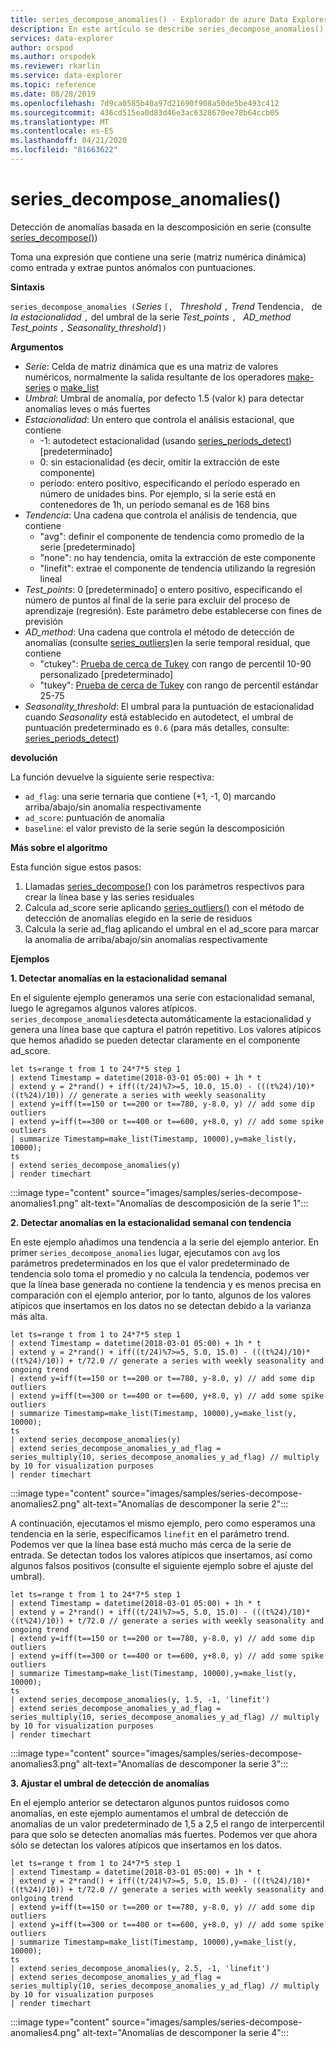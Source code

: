 ```yaml
---
title: series_decompose_anomalies() - Explorador de azure Data Explorer ? Microsoft Docs
description: En este artículo se describe series_decompose_anomalies() en Azure Data Explorer.
services: data-explorer
author: orspod
ms.author: orspodek
ms.reviewer: rkarlin
ms.service: data-explorer
ms.topic: reference
ms.date: 08/28/2019
ms.openlocfilehash: 7d9ca0585b40a97d21690f908a50de5be493c412
ms.sourcegitcommit: 436cd515ea0d83d46e3ac6328670ee78b64ccb05
ms.translationtype: MT
ms.contentlocale: es-ES
ms.lasthandoff: 04/21/2020
ms.locfileid: "81663622"
---
```

# <a name="series_decompose_anomalies"></a>series_decompose_anomalies()

Detección de anomalías basada en la descomposición en serie (consulte [series_decompose()](series-decomposefunction.md)) 

Toma una expresión que contiene una serie (matriz numérica dinámica) como entrada y extrae puntos anómalos con puntuaciones.

**Sintaxis**

`series_decompose_anomalies (`*Series* `[, ` *Threshold* `,` *Trend* Tendencia`, ` de *la estacionalidad* `,` del umbral de la serie *Test_points* `, ` *AD_method Test_points* `,` *Seasonality_threshold*`])`

**Argumentos**

* *Serie*: Celda de matriz dinámica que es una matriz de valores numéricos, normalmente la salida resultante de los operadores [make-series](make-seriesoperator.md) o [make_list](makelist-aggfunction.md)
* *Umbral*: Umbral de anomalía, por defecto 1.5 (valor k) para detectar anomalías leves o más fuertes
* *Estacionalidad*: Un entero que controla el análisis estacional, que contiene
    * -1: autodetect estacionalidad (usando [series_periods_detect](series-periods-detectfunction.md)) [predeterminado] 
    * 0: sin estacionalidad (es decir, omitir la extracción de este componente)
    * período: entero positivo, especificando el período esperado en número de unidades bins. Por ejemplo, si la serie está en contenedores de 1h, un período semanal es de 168 bins
* *Tendencia*: Una cadena que controla el análisis de tendencia, que contiene    
    * "avg": definir el componente de tendencia como promedio de la serie [predeterminado]
    * "none": no hay tendencia, omita la extracción de este componente 
    * "linefit": extrae el componente de tendencia utilizando la regresión lineal
* *Test_points*: 0 [predeterminado] o entero positivo, especificando el número de puntos al final de la serie para excluir del proceso de aprendizaje (regresión). Este parámetro debe establecerse con fines de previsión
* *AD_method*: Una cadena que controla el método de detección de anomalías (consulte [series_outliers)](series-outliersfunction.md)en la serie temporal residual, que contiene    
    * "ctukey": [Prueba de cerca de Tukey](https://en.wikipedia.org/wiki/Outlier#Tukey's_fences) con rango de percentil 10-90 personalizado [predeterminado]
    * "tukey": [Prueba de cerca de Tukey](https://en.wikipedia.org/wiki/Outlier#Tukey's_fences) con rango de percentil estándar 25-75
* *Seasonality_threshold*: El umbral para la puntuación de estacionalidad cuando *Seasonality* está establecido en autodetect, el umbral de puntuación predeterminado es `0.6` (para más detalles, consulte: [series_periods_detect](series-periods-detectfunction.md))


**devolución**

 La función devuelve la siguiente serie respectiva:

* `ad_flag`: una serie ternaria que contiene (+1, -1, 0) marcando arriba/abajo/sin anomalía respectivamente
* `ad_score`: puntuación de anomalía
* `baseline`: el valor previsto de la serie según la descomposición

**Más sobre el algoritmo**

Esta función sigue estos pasos:
1. Llamadas [series_decompose()](series-decomposefunction.md) con los parámetros respectivos para crear la línea base y las series residuales
2. Calcula ad_score serie aplicando [series_outliers()](series-outliersfunction.md) con el método de detección de anomalías elegido en la serie de residuos
3. Calcula la serie ad_flag aplicando el umbral en el ad_score para marcar la anomalía de arriba/abajo/sin anomalías respectivamente
 
**Ejemplos**

**1. Detectar anomalías en la estacionalidad semanal**

En el siguiente ejemplo generamos una serie con estacionalidad semanal, luego le agregamos algunos valores atípicos. `series_decompose_anomalies`detecta automáticamente la estacionalidad y genera una línea base que captura el patrón repetitivo. Los valores atípicos que hemos añadido se pueden detectar claramente en el componente ad_score.

```kusto
let ts=range t from 1 to 24*7*5 step 1 
| extend Timestamp = datetime(2018-03-01 05:00) + 1h * t 
| extend y = 2*rand() + iff((t/24)%7>=5, 10.0, 15.0) - (((t%24)/10)*((t%24)/10)) // generate a series with weekly seasonality
| extend y=iff(t==150 or t==200 or t==780, y-8.0, y) // add some dip outliers
| extend y=iff(t==300 or t==400 or t==600, y+8.0, y) // add some spike outliers
| summarize Timestamp=make_list(Timestamp, 10000),y=make_list(y, 10000);
ts 
| extend series_decompose_anomalies(y)
| render timechart  
```

:::image type="content" source="images/samples/series-decompose-anomalies1.png" alt-text="Anomalías de descomposición de la serie 1":::

**2. Detectar anomalías en la estacionalidad semanal con tendencia**

En este ejemplo añadimos una tendencia a la serie del ejemplo anterior. En primer `series_decompose_anomalies` lugar, ejecutamos con `avg` los parámetros predeterminados en los que el valor predeterminado de tendencia solo toma el promedio y no calcula la tendencia, podemos ver que la línea base generada no contiene la tendencia y es menos precisa en comparación con el ejemplo anterior, por lo tanto, algunos de los valores atípicos que insertamos en los datos no se detectan debido a la varianza más alta.

```kusto
let ts=range t from 1 to 24*7*5 step 1 
| extend Timestamp = datetime(2018-03-01 05:00) + 1h * t 
| extend y = 2*rand() + iff((t/24)%7>=5, 5.0, 15.0) - (((t%24)/10)*((t%24)/10)) + t/72.0 // generate a series with weekly seasonality and ongoing trend
| extend y=iff(t==150 or t==200 or t==780, y-8.0, y) // add some dip outliers
| extend y=iff(t==300 or t==400 or t==600, y+8.0, y) // add some spike outliers
| summarize Timestamp=make_list(Timestamp, 10000),y=make_list(y, 10000);
ts 
| extend series_decompose_anomalies(y)
| extend series_decompose_anomalies_y_ad_flag = 
series_multiply(10, series_decompose_anomalies_y_ad_flag) // multiply by 10 for visualization purposes
| render timechart   
```
:::image type="content" source="images/samples/series-decompose-anomalies2.png" alt-text="Anomalías de descomponer la serie 2":::

A continuación, ejecutamos el mismo ejemplo, pero como esperamos una tendencia en la serie, especificamos `linefit` en el parámetro trend. Podemos ver que la línea base está mucho más cerca de la serie de entrada. Se detectan todos los valores atípicos que insertamos, así como algunos falsos positivos (consulte el siguiente ejemplo sobre el ajuste del umbral).

```kusto
let ts=range t from 1 to 24*7*5 step 1 
| extend Timestamp = datetime(2018-03-01 05:00) + 1h * t 
| extend y = 2*rand() + iff((t/24)%7>=5, 5.0, 15.0) - (((t%24)/10)*((t%24)/10)) + t/72.0 // generate a series with weekly seasonality and ongoing trend
| extend y=iff(t==150 or t==200 or t==780, y-8.0, y) // add some dip outliers
| extend y=iff(t==300 or t==400 or t==600, y+8.0, y) // add some spike outliers
| summarize Timestamp=make_list(Timestamp, 10000),y=make_list(y, 10000);
ts 
| extend series_decompose_anomalies(y, 1.5, -1, 'linefit')
| extend series_decompose_anomalies_y_ad_flag = 
series_multiply(10, series_decompose_anomalies_y_ad_flag) // multiply by 10 for visualization purposes
| render timechart  
```

:::image type="content" source="images/samples/series-decompose-anomalies3.png" alt-text="Anomalías de descomponer la serie 3":::

**3. Ajustar el umbral de detección de anomalías**

En el ejemplo anterior se detectaron algunos puntos ruidosos como anomalías, en este ejemplo aumentamos el umbral de detección de anomalías de un valor predeterminado de 1,5 a 2,5 el rango de interpercentil para que solo se detecten anomalías más fuertes. Podemos ver que ahora sólo se detectan los valores atípicos que insertamos en los datos.

```kusto
let ts=range t from 1 to 24*7*5 step 1 
| extend Timestamp = datetime(2018-03-01 05:00) + 1h * t 
| extend y = 2*rand() + iff((t/24)%7>=5, 5.0, 15.0) - (((t%24)/10)*((t%24)/10)) + t/72.0 // generate a series with weekly seasonality and onlgoing trend
| extend y=iff(t==150 or t==200 or t==780, y-8.0, y) // add some dip outliers
| extend y=iff(t==300 or t==400 or t==600, y+8.0, y) // add some spike outliers
| summarize Timestamp=make_list(Timestamp, 10000),y=make_list(y, 10000);
ts 
| extend series_decompose_anomalies(y, 2.5, -1, 'linefit')
| extend series_decompose_anomalies_y_ad_flag = 
series_multiply(10, series_decompose_anomalies_y_ad_flag) // multiply by 10 for visualization purposes
| render timechart  
```

:::image type="content" source="images/samples/series-decompose-anomalies4.png" alt-text="Anomalías de descomponer la serie 4":::
